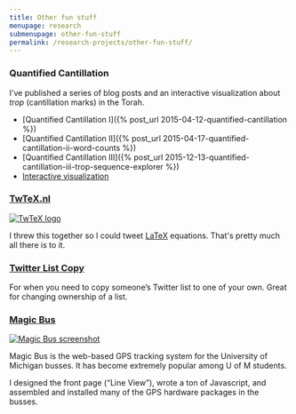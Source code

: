```yaml
---
title: Other fun stuff
menupage: research
submenupage: other-fun-stuff
permalink: /research-projects/other-fun-stuff/
---
```


### Quantified Cantillation

I've published a series of blog posts and an interactive visualization about *trop* (cantillation marks) in the Torah.

- [Quantified Cantillation I]({% post_url 2015-04-12-quantified-cantillation %})
- [Quantified Cantillation II]({% post_url 2015-04-17-quantified-cantillation-ii-word-counts %})
- [Quantified Cantillation III]({% post_url 2015-12-13-quantified-cantillation-iii-trop-sequence-explorer %})
- [Interactive visualization](https://quantifiedcantillation.nl/)

<!--
### Music

With lyricist and fellow UMSI student Caitlin Holman, I wrote and produced a pop-punk rock-inspired musical theatre-esque song about teenage love on the internet.

[Listen to it!]({{site.baseurl}}/post-uploads/omg_he_friended_me.m4a)  
<audio src="{{site.baseurl}}/post-uploads/omg_he_friended_me.m4a" controls="controls"></audio>
-->

<!--
### [Whom to follow](https://github.com/Noleli/Whom-to-follow)

Is <a  href="http://twitter.com">Twitter.com</a>’s “Who to follow” link driving you nuts? Then you need my super-nerdy-stickler Safari extension to fix it!

<a  href="https://github.com/Noleli/Whom-to-follow"><img src="{{site.baseurl}}/post-uploads/whomtofollow.png" alt="Whom to follow" title="whomtofollow" width="372" height="151" /></a>
-->

<h3><a  href="http://twtex.nl">TwTeX.nl</a></h3>

<p><a  href="http://twtex.nl"><img src="{{site.baseurl}}/post-uploads/twTeX_logo.png" alt="TwTeX logo"></a></p>

<p>I threw this together so I could tweet <a  href="http://www.latex-project.org/">LaTeX</a> equations. That's pretty much all there is to it.</p>

<h3><a  href="http://projects.noahliebman.net/listcopy/">Twitter List Copy</a></h3>

<p>For when you need to copy someone’s Twitter list to one of your own. Great for changing ownership of a list.</p>

<h3><a  href="http://mbus.pts.umich.edu/">Magic Bus</a></h3>

<p><a  href="{{site.baseurl}}/post-uploads/magicbus_full.png" title="Magic Bus screenshot"><img src="{{site.baseurl}}/post-uploads/magicbus_thumb.png" alt="Magic Bus screenshot"></a></p>

<p>Magic Bus is the web-based GPS tracking system for the University of Michigan busses. It has become extremely popular among U of M students.</p>

<p>I designed the front page (“Line View”), wrote a ton of Javascript, and assembled and installed many of the GPS hardware packages in the busses.</p>